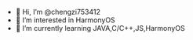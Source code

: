 - 👋 Hi, I’m @chengzi753412
- 👀 I’m interested in HarmonyOS
- 🌱 I’m currently learning JAVA,C/C++,JS,HarmonyOS


<!---
chengzi753412/chengzi753412 is a ✨ special ✨ repository because its `README.md` (this file) appears on your GitHub profile.
You can click the Preview link to take a look at your changes.
--->
